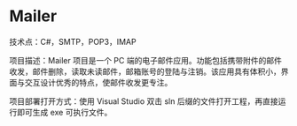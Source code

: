 # Mailer
技术点：C#，SMTP，POP3，IMAP

项目描述：Mailer 项目是一个 PC 端的电子邮件应用。功能包括携带附件的邮件收发，邮件删除，读取未读邮件，邮箱账号的登陆与注销。该应用具有体积小，界面与交互设计优秀的特点，使邮件收发更专注。

项目部署打开方式：使用 Visual Studio 双击 sln 后缀的文件打开工程，再直接运行即可生成 exe 可执行文件。
